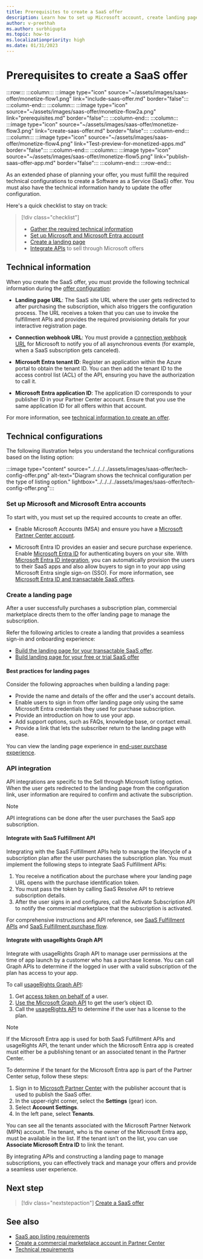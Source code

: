 ```yaml
---
title: Prerequisites to create a SaaS offer
description: Learn how to set up Microsoft account, create landing page, and configure APIs required to create your SaaS offer.
author: v-preethah
ms.author: surbhigupta
ms.topic: how-to
ms.localizationpriority: high 
ms.date: 01/31/2023
---
```

# Prerequisites to create a SaaS offer

:::row:::
   :::column:::
      :::image type="icon" source="~/assets/images/saas-offer/monetize-flow1.png" link="include-saas-offer.md" border="false":::
   :::column-end:::
   :::column:::
      :::image type="icon" source="~/assets/images/saas-offer/monetize-flow2a.png" link="prerequisites.md" border="false":::
   :::column-end:::
   :::column:::
      :::image type="icon" source="~/assets/images/saas-offer/monetize-flow3.png" link="create-saas-offer.md" border="false":::
   :::column-end:::
   :::column:::
      :::image type="icon" source="~/assets/images/saas-offer/monetize-flow4.png" link="Test-preview-for-monetized-apps.md" border="false":::
   :::column-end:::
   :::column:::
      :::image type="icon" source="~/assets/images/saas-offer/monetize-flow5.png" link="publish-saas-offer-app.md" border="false":::
   :::column-end:::
:::row-end:::

As an extended phase of planning your offer, you must fulfill the required technical configurations to create a Software as a Service (SaaS) offer. You must also have the technical information handy to update the offer configuration.

Here's a quick checklist to stay on track:

> [!div class="checklist"]
>
> * [Gather the required technical information](#technical-information)
> * [Set up Microsoft and Microsoft Entra account](#set-up-microsoft-and-microsoft-entra-accounts)
> * [Create a landing page](#create-a-landing-page)
> * [Integrate APIs](#api-integration) to sell through Microsoft offers

## Technical information

When you create the SaaS offer, you must provide the following technical information during the [offer configuration](create-saas-offer.md#add-the-technical-information):

* **Landing page URL**: The SaaS site URL where the user gets redirected to after purchasing the subscription, which also triggers the configuration process. The URL receives a token that you can use to invoke the fulfillment APIs and provides the required provisioning details for your interactive registration page.

* **Connection webhook URL**: You must provide a [connection webhook URL](/partner-center/marketplace/create-new-saas-offer-technical) for Microsoft to notify you of all asynchronous events (for example, when a SaaS subscription gets canceled).

* **Microsoft Entra tenant ID**: Register an application within the Azure portal to obtain the tenant ID. You can then add the tenant ID to the access control list (ACL) of the API, ensuring you have the authorization to call it.

* **Microsoft Entra application ID**: The application ID corresponds to your publisher ID in your Partner Center account. Ensure that you use the same application ID for all offers within that account.

For more information, see [technical information to create an offer](/partner-center/marketplace/plan-saas-offer).

## Technical configurations

The following illustration helps you understand the technical configurations based on the listing option:

:::image type="content" source="../../../../assets/images/saas-offer/tech-config-offer.png" alt-text="Diagram shows the technical configuration per the type of listing option." lightbox="../../../../assets/images/saas-offer/tech-config-offer.png":::

### Set up Microsoft and Microsoft Entra accounts

To start with, you must set up the required accounts to create an offer.

* Enable Microsoft Accounts (MSA) and ensure you have a [Microsoft Partner Center account](/partner-center/marketplace/open-a-developer-account).

* Microsoft Entra ID provides an easier and secure purchase experience. Enable [Microsoft Entra ID](https://azure.microsoft.com/services/active-directory/) for authenticating buyers on your site. With [Microsoft Entra ID integration](/partner-center/marketplace/azure-ad-saas), you can automatically provision the users to their SaaS apps and also allow buyers to sign in to your app using Microsoft Entra single sign-on (SSO). For more information, see [Microsoft Entra ID and transactable SaaS offers](/partner-center/marketplace/azure-ad-saas).

### Create a landing page

After a user successfully purchases a subscription plan, commercial marketplace directs them to the offer landing page to manage the subscription.

Refer the following articles to create a landing that provides a seamless sign-in and onboarding experience:

* [Build the landing page for your transactable SaaS offer](/partner-center/marketplace/azure-ad-transactable-saas-landing-page).
* [Build landing page for your free or trial SaaS offer](/partner-center/marketplace/azure-ad-free-or-trial-landing-page)

#### Best practices for landing pages

Consider the following approaches when building a landing page:

* Provide the name and details of the offer and the user's account details.
* Enable users to sign in from offer landing page only using the same Microsoft Entra credentials they used for purchase subscription.
* Provide an introduction on how to use your app.
* Add support options, such as FAQs, knowledge base, or contact email.
* Provide a link that lets the subscriber return to the landing page with ease.

You can view the landing page experience in [end-user purchase experience](end-user-purchase-experience.md).

### API integration

API integrations are specific to the Sell through Microsoft listing option. When the user gets redirected to the landing page from the configuration link, user information are required to confirm and activate the subscription.

> [!NOTE]
> API integrations can be done after the user purchases the SaaS app subscription.

#### Integrate with SaaS Fulfillment API

Integrating with the SaaS Fulfillment APIs help to manage the lifecycle of a subscription plan after the user purchases the subscription plan. You must implement the following steps to integrate SaaS Fulfillment APIs:

  1. You receive a notification about the purchase where your landing page URL opens with the purchase identification token.
  1. You must pass the token by calling SaaS Resolve API to retrieve subscription details.
  1. After the user signs in and configures, call the Activate Subscription API to notify the commercial marketplace that the subscription is activated.

For comprehensive instructions and API reference, see [SaaS Fulfillment APIs](/azure/marketplace/partner-center-portal/pc-saas-fulfillment-apis) and [SaaS Fulfillment purchase flow](/partner-center/marketplace/partner-center-portal/pc-saas-fulfillment-life-cycle).

#### Integrate with usageRights Graph API

Integrate with usageRights Graph API to manage user permissions at the time of app launch by a customer who has a purchase license. You can call Graph APIs to determine if the logged in user with a valid subscription of the plan has access to your app.

To call [usageRights Graph API](/partner-center/marketplace/isv-app-license-saas):

  1. Get [access token on behalf of](/graph/auth-v2-user) a user.
  1. [Use the Microsoft Graph API](/graph/use-the-api) to get the user’s object ID.
  1. Call the [usageRights API](/graph/api/user-list-usagerights?view=graph-rest-beta&tabs=http&preserve-view=true) to determine if the user has a license to the plan.

  > [!NOTE]
  > If the Microsoft Entra app is used for both SaaS Fulfillment APIs and usageRights API, the tenant under which the Microsoft Entra app is created must either be a publishing tenant or an associated tenant in the Partner Center.

To determine if the tenant for the Microsoft Entra app is part of the Partner Center setup, follow these steps:

  1. Sign in to [Microsoft Partner Center](https://partner.microsoft.com/dashboard/home) with the publisher account that is used to publish the SaaS offer.
  1. In the upper-right corner, select the **Settings** (gear) icon.
  1. Select **Account Settings**.
  1. In the left pane, select **Tenants**.

You can see all the tenants associated with the Microsoft Partner Network (MPN) account. The tenant, who is the owner of the Microsoft Entra app, must be available in the list. If the tenant isn’t on the list, you can use **Associate Microsoft Entra ID** to link the tenant.

By integrating APIs and constructing a landing page to manage subscriptions, you can effectively track and manage your offers and provide a seamless user experience.

## Next step

> [!div class="nextstepaction"]
> [Create a SaaS offer](create-saas-offer.md)

## See also

* [SaaS app listing requirements](/partner-center/marketplace/marketplace-criteria-content-validation)
* [Create a commercial marketplace account in Partner Center](/partner-center/create-account)
* [Technical requirements](/partner-center/marketplace/plan-saas-offer)
